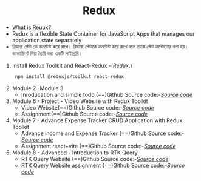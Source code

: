 <!-- PROJECT LOGO -->
 <p align="center">
    <h1 align="center">Redux</h1>
</p>

- What is Reuux?
 - Redux is a flexible State Container for JavaScript Apps  that manages our application state separately
 - রিডাক্স  স্টেট  কে  কনটেন্ট  করে  রাখে। রিডাক্স স্টেটকে কনটেন্ট  করে  রাখে  বলে  তাকে   স্টেট  কন্টেইনার  বলা  হয়। জাভাস্ক্রিপ্ট দিয়া তৈরি  করা  একটি  লাইব্রেরি। 

1. Install Redux Toolkit and React-Redux -(*[Redux](https://redux.js.org/)*.)
   ```sh
    npm install @reduxjs/toolkit react-redux
   ```
1. Module 2 -Module 3
   - Inroducation and simple todo (==)Github Source code:-*[Source code](https://github.com/julfiker755/lean-width-sumit)*
2. Module 6 - Project - Video Website with Redux Toolkit
   - Video Website(==)Github Source code:-*[Source code](https://github.com/julfiker755/lws-module6-video-wepsite)*
   - Assignment(==)Github Source code:-*[Source code](https://github.com/julfiker755/lws-assignment-6)*
3. Module 7 - Advance Expense Tracker CRUD Application with Redux Toolkit
   - Advance income and Expense Tracker (==)Github Source code:-*[Source code](https://github.com/julfiker755/lws-module-7)*
   - Assignment react+vite (==)Github Source code:-*[Source code](https://github.com/julfiker755/lws-Job-Finder-assignment)*
4. Module 8 - Advanced - Introduction to RTK Query
   - RTK Query Website (==)Github Source code:-*[Source code](https://github.com/julfiker755/lws-rtk-query-video-wepsite)*
   - RTK Query Website assignment (==)Github Source code:-*[Source code](https://github.com/julfiker755/book-store-wepsite)*
